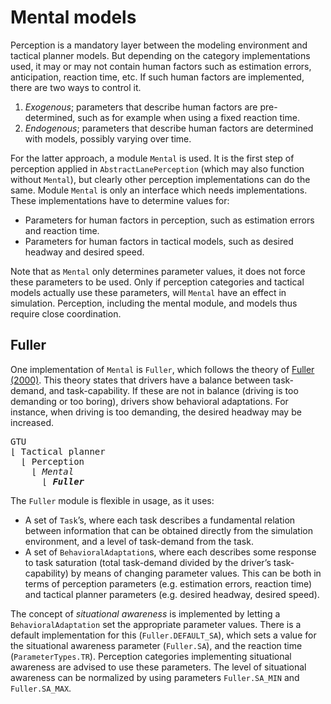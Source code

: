 # Mental models

Perception is a mandatory layer between the modeling environment and tactical planner models. But depending on the category implementations used, it may or may not contain human factors such as estimation errors, anticipation, reaction time, etc. If such human factors are implemented, there are two ways to control it.

1.  _Exogenous_; parameters that describe human factors are pre-determined, such as for example when using a fixed reaction time.
2.  _Endogenous_; parameters that describe human factors are determined with models, possibly varying over time.

For the latter approach, a module `Mental` is used. It is the first step of perception applied in `AbstractLanePerception` (which may also function without `Mental`), but clearly other perception implementations can do the same. Module `Mental` is only an interface which needs implementations. These implementations have to determine values for:

* Parameters for human factors in perception, such as estimation errors and reaction time.
* Parameters for human factors in tactical models, such as desired headway and desired speed.

Note that as `Mental` only determines parameter values, it does not force these parameters to be used. Only if perception categories and tactical models actually use these parameters, will `Mental` have an effect in simulation. Perception, including the mental module, and models thus require close coordination.

## Fuller

One implementation of `Mental` is `Fuller`, which follows the theory of [Fuller (2000)](../10-references/references.md). This theory states that drivers have a balance between task-demand, and task-capability. If these are not in balance (driving is too demanding or too boring), drivers show behavioral adaptations. For instance, when driving is too demanding, the desired headway may be increased.

<pre>
GTU
&lfloor; Tactical planner
  &lfloor; Perception
    &lfloor; <i>Mental</i>
      &lfloor; <b><i>Fuller</i></b>
</pre>
 
The `Fuller` module is flexible in usage, as it uses:

* A set of `Task`’s, where each task describes a fundamental relation between information that can be obtained directly from the simulation environment, and a level of task-demand from the task.
* A set of `BehavioralAdaptation`s, where each describes some response to task saturation (total task-demand divided by the driver’s task-capability) by means of changing parameter values. This can be both in terms of perception parameters (e.g. estimation errors, reaction time) and tactical planner parameters (e.g. desired headway, desired speed).

The concept of _situational awareness_ is implemented by letting a `BehavioralAdaptation` set the appropriate parameter values. There is a default implementation for this (`Fuller.DEFAULT_SA`), which sets a value for the situational awareness parameter (`Fuller.SA`), and the reaction time (`ParameterTypes.TR`). Perception categories implementing situational awareness are advised to use these parameters. The level of situational awareness can be normalized by using parameters `Fuller.SA_MIN` and `Fuller.SA_MAX`.
